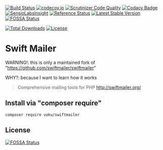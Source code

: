 [![Build Status](https://travis-ci.org/voku/swiftmailer.svg?branch=master)](https://travis-ci.org/voku/swiftmailer)
[![codecov.io](http://codecov.io/github/voku/swiftmailer/coverage.svg?branch=master)](http://codecov.io/github/voku/swiftmailer?branch=master)
[![Scrutinizer Code Quality](https://scrutinizer-ci.com/g/voku/swiftmailer/badges/quality-score.png?b=master)](https://scrutinizer-ci.com/g/voku/swiftmailer/?branch=master)
[![Codacy Badge](https://api.codacy.com/project/badge/5067a7c1585c4f2aa9fc8db4ed064623)](https://www.codacy.com/app/voku/swiftmailer)
[![SensioLabsInsight](https://insight.sensiolabs.com/projects/7eea923d-f7f4-4ec4-9f13-820f4f10edcc/mini.png)](https://insight.sensiolabs.com/projects/7eea923d-f7f4-4ec4-9f13-820f4f10edcc)
[![Reference Status](https://www.versioneye.com/php/voku:swiftmailer/reference_badge.svg?style=flat)](https://www.versioneye.com/php/voku:swiftmailer/references)
[![Latest Stable Version](https://poser.pugx.org/voku/swiftmailer/v/stable)](https://packagist.org/packages/voku/swiftmailer) [![FOSSA Status](https://app.fossa.io/api/projects/git%2Bgithub.com%2Fvoku%2Fswiftmailer.svg?type=shield)](https://app.fossa.io/projects/git%2Bgithub.com%2Fvoku%2Fswiftmailer?ref=badge_shield)

[![Total Downloads](https://poser.pugx.org/voku/swiftmailer/downloads)](https://packagist.org/packages/voku/swiftmailer)
[![License](https://poser.pugx.org/voku/swiftmailer/license)](https://packagist.org/packages/voku/swiftmailer)

# Swift Mailer

WARNING!: this is only a maintained fork of "https://github.com/swiftmailer/swiftmailer"

WHY?: because I want to learn how it works

> Comprehensive mailing tools for PHP http://swiftmailer.org/

## Install via "composer require"
```shell
composer require voku/swiftmailer
```


## License
[![FOSSA Status](https://app.fossa.io/api/projects/git%2Bgithub.com%2Fvoku%2Fswiftmailer.svg?type=large)](https://app.fossa.io/projects/git%2Bgithub.com%2Fvoku%2Fswiftmailer?ref=badge_large)